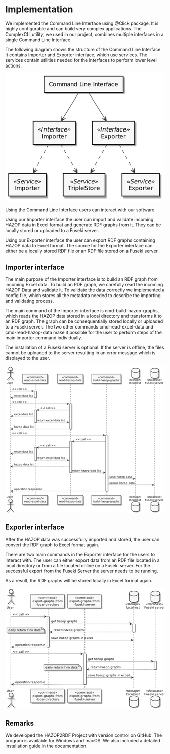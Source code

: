 # Implementation
    
We implemented the Command Line Interface using @Click package. It is highly configurable and can build very complex applications. The ComplexCLI utility, we used in our project, combines multiple interfaces in a single Command Line Interface.

The following diagram shows the structure of the Command Line Interface. It contains Importer and Exporter interface, which use services. The services contain utilities needed for the interfaces to perform lower level actions.

![Structure diagram: Command Line Interface](plantuml/cli_structure.png)

Using the Command Line Interface users can interact with our software.
     
Using our Importer interface the user can import and validate incoming HAZOP data in Excel format and generate RDF graphs from it. They can be locally stored or uploaded to a Fuseki server.
     
Using our Exporter interface the user can export RDF graphs containing HAZOP data to Excel format. The source for the Exporter interface can either be a locally stored RDF file or an RDF file stored on a Fuseki server.
    
## Importer interface
    
The main purpose of the Importer interface is to build an RDF graph from incoming Excel data. To build an RDF graph, we carefully read the incoming HAZOP Data and validate it. To validate the data correctly we implemented a config file, which stores all the metadata needed to describe the importing and validating process.

The main command of the Importer interface is cmd-build-hazop-graphs, which reads the HAZOP data stored in a local directory and transforms it to an RDF graph. The graph can be consequentially stored locally or uploaded to a Fuseki server. The two other commands cmd-read-excel-data and cmd-read-hazop-data make it possible for the user to perform steps of the main importer command individually.

The installation of a Fuseki server is optional. If the server is offline, the files cannot be uploaded to the server resulting in an error message which is displayed to the user.

![Sequence diagram: Importer interface](plantuml/sequence_importer.png)

## Exporter interface

After the HAZOP data was successfully imported and stored, the user can convert the RDF graph to Excel format again.

There are two main commands in the Exporter interface for the users to interact with. The user can either export data from an RDF file located in a local directory or from a file located online on a Fuseki server. For the successful export from the Fuseki Server the server needs to be running.

As a result, the RDF graphs will be stored locally in Excel format again.

![Sequence diagram: Exporter interface](plantuml/sequence_exporter.png)
    
## Remarks
    
We developed the HAZOP2RDF Project with version control on GitHub. The program is available for Windows and macOS. We also included a detailed installation guide in the documentation.